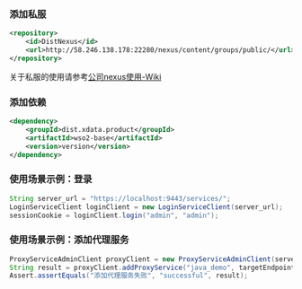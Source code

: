 ### 添加私服
```xml
<repository>
    <id>DistNexus</id>
    <url>http://58.246.138.178:22280/nexus/content/groups/public/</url>
</repository>
```
关于私服的使用请参考[公司nexus使用-Wiki](https://github.com/DistX/Learning/wiki/%E5%85%AC%E5%8F%B8nexus%E4%BD%BF%E7%94%A8)
### 添加依赖
```xml
<dependency>
    <groupId>dist.xdata.product</groupId>
    <artifactId>wso2-base</artifactId>
    <version>version</version>
</dependency>
```
### 使用场景示例：登录
```java
String server_url = "https://localhost:9443/services/";
LoginServiceClient loginClient = new LoginServiceClient(server_url);
sessionCookie = loginClient.login("admin", "admin");
``` 
### 使用场景示例：添加代理服务
```java
ProxyServiceAdminClient proxyClient = new ProxyServiceAdminClient(server_url,sessionCookie) ;
String result = proxyClient.addProxyService("java_demo", targetEndpoint);
Assert.assertEquals("添加代理服务失败", "successful", result);
```